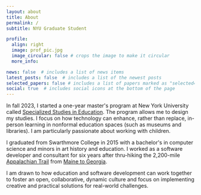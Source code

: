 ```yaml
---
layout: about
title: About
permalink: /
subtitle: NYU Graduate Student

profile:
  align: right
  image: prof_pic.jpg
  image_circular: false # crops the image to make it circular
  more_info: 

news: false  # includes a list of news items
latest_posts: false  # includes a list of the newest posts
selected_papers: false # includes a list of papers marked as "selected={true}"
social: true  # includes social icons at the bottom of the page
---
```



In fall 2023, I started a one-year master's program at New York University called [Specialized Studies in Education](https://steinhardt.nyu.edu/degree/specialized-studies-education). The program allows me to design my studies. I focus on how technology can enhance, rather than replace, in-person learning in nonformal education spaces (such as museums and libraries). I am particularly passionate about working with children. 

I graduated from Swarthmore College in 2015 with a bachelor's in computer science and minors in art history and education. I worked as a software developer and consultant for six years after thru-hiking the 2,200-mile [Appalachian Trail](https://appalachiantrail.org/explore/hike-the-a-t/) from [Maine to Georgia](https://appalachiantrail.org/explore/hike-the-a-t/thru-hiking/southbound/).

I am drawn to how education and software development can work together to foster an open, collaborative, dynamic culture and focus on implementing creative and practical solutions for real-world challenges.
 

<!--  ### Professional Background

<details>
<br />
I have worked primarily as a full-stack developer on projects, including building an iOS app for a national food delivery company, rebuilding a U.S. DoD system tracking new recruits, and modernizing a telemedicine communication tool. At my last company, I focused on backend development, which included Ruby on Rails development, database support, and site stability. Before that, I worked for several years as a software consultant. I valued the opportunities to practice the crafts of software development, project management, and client-facing communication skills in an array of tech stacks and company cultures.
</details> -->
  